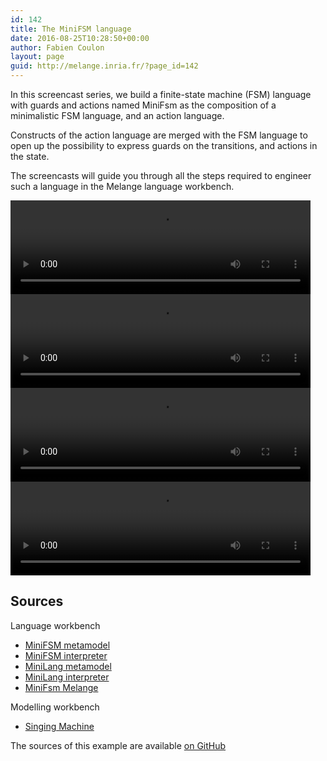 ```yaml
---
id: 142
title: The MiniFSM language
date: 2016-08-25T10:28:50+00:00
author: Fabien Coulon
layout: page
guid: http://melange.inria.fr/?page_id=142
---
```

In this screencast series, we build a finite-state machine (FSM) language with guards and actions named MiniFsm as the composition of a minimalistic FSM language, and an action language.

Constructs of the action language are merged with the FSM language to open up the possibility to express guards on the transitions, and actions in the state.

The screencasts will guide you through all the steps required to engineer such a language in the Melange language workbench.

<video src="https://raw.githubusercontent.com/diverse-project/melange/gh-pages/screencast/Melange\_MiniFsm\_Part1.mp4" controls="controls" width="480" height="150">  
Sorry, your browser doesn&#8217;t support embedded videos,  
but don&#8217;t worry, you can [download it](https://raw.githubusercontent.com/diverse-project/melange/gh-pages/screencast/Melange_MiniFsm_Part1.mp4)  
and watch it with your favorite video player!  
</video>

<video src="https://raw.githubusercontent.com/diverse-project/melange/gh-pages/screencast/Melange\_MiniFsm\_Part2.mp4" controls="controls" width="480" height="150">  
Sorry, your browser doesn&#8217;t support embedded videos,  
but don&#8217;t worry, you can [download it](https://raw.githubusercontent.com/diverse-project/melange/gh-pages/screencast/Melange_MiniFsm_Part2.mp4)  
and watch it with your favorite video player!  
</video>

<video src="https://raw.githubusercontent.com/diverse-project/melange/gh-pages/screencast/Melange\_MiniFsm\_Part3.mp4" controls="controls" width="480" height="150">  
Sorry, your browser doesn&#8217;t support embedded videos,  
but don&#8217;t worry, you can [download it](https://raw.githubusercontent.com/diverse-project/melange/gh-pages/screencast/Melange_MiniFsm_Part3.mp4)  
and watch it with your favorite video player!  
</video>

<video src="https://raw.githubusercontent.com/diverse-project/melange/gh-pages/screencast/Melange\_MiniFsm\_Part4.mp4" controls="controls" width="480" height="150">  
Sorry, your browser doesn&#8217;t support embedded videos,  
but don&#8217;t worry, you can [download it](https://raw.githubusercontent.com/diverse-project/melange/gh-pages/screencast/Melange_MiniFsm_Part4.mp4)  
and watch it with your favorite video player!  
</video>

## Sources

Language workbench

  * [MiniFSM metamodel](https://ci.inria.fr/k3al/job/melange-master/ws/examples/MiniFSM/languageProjects/fr.inria.diverse.minifsm/*zip*/fr.inria.diverse.minifsm.zip)
  * [MiniFSM interpreter](https://ci.inria.fr/k3al/job/melange-master/ws/examples/MiniFSM/languageProjects/fr.inria.diverse.minifsm.interpreter/*zip*/fr.inria.diverse.minifsm.interpreter.zip)
  * [MiniLang metamodel](https://ci.inria.fr/k3al/job/melange-master/ws/examples/MiniFSM/languageProjects/fr.inria.diverse.minilang/*zip*/fr.inria.diverse.minilang.zip)
  * [MiniLang interpreter](https://ci.inria.fr/k3al/job/melange-master/ws/examples/MiniFSM/languageProjects/fr.inria.diverse.minilang.interpreter/*zip*/fr.inria.diverse.minilang.interpreter.zip)
  * [MiniFsm Melange](https://ci.inria.fr/k3al/job/melange-master/ws/examples/MiniFSM/languageProjects/fr.inria.diverse.melange.fsm/*zip*/fr.inria.diverse.melange.fsm.zip)

Modelling workbench

  * [Singing Machine](https://ci.inria.fr/k3al/job/melange-master/ws/examples/MiniFSM/modelProjects/fr.inria.diverse.singingmachine/*zip*/fr.inria.diverse.singingmachine.zip)

The sources of this example are available [on GitHub](https://github.com/diverse-project/melange/tree/master/examples/MiniFSM)